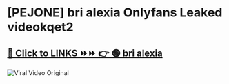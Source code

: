 
 # [PEJONE] bri alexia Onlyfans Leaked videokqet2

## <h2><a href="https://clipsfans.com/bri_alexia&ref=git">🔗 Click to LINKS ⏩⏩ 👉 🟢 bri alexia </a></h2>

<a href="https://clipsfans.com/bri_alexia&ref=git" rel="nofollow" data-target="animated-image.originalLink"><img src="https://i.ibb.co.com/xMMVF88/686577567.gif" alt="Viral Video Original" style="max-width: 100%; display: inline-block;" data-target="animated-image.originalImage"></a>

